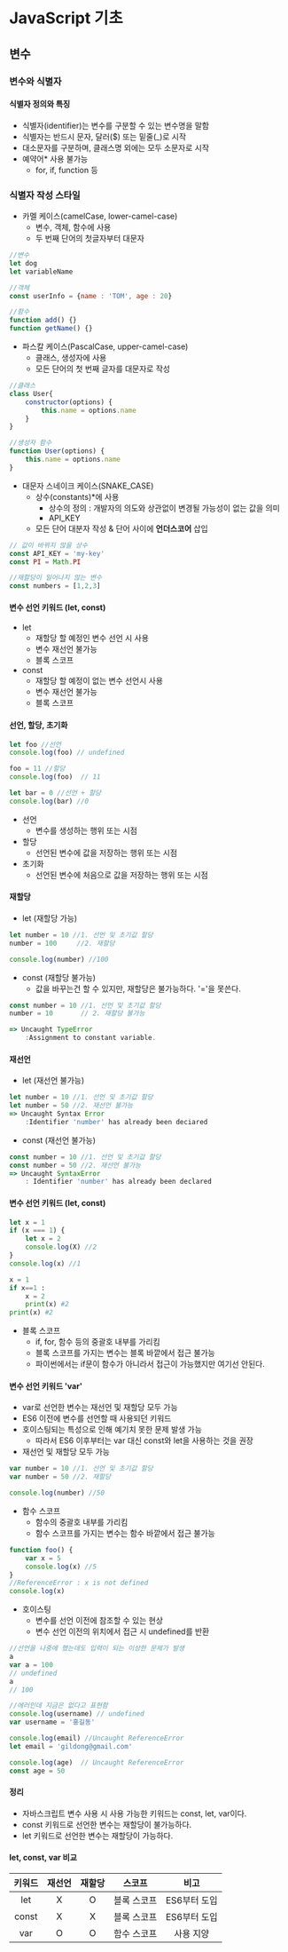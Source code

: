 # JavaScript 기초

## 변수

### 변수와 식별자

#### 식별자 정의와 특징

- 식별자(identifier)는 변수를 구분할 수 있는 변수명을 말함
- 식별자는 반드시 문자, 달러($) 또는 밑줄(_)로 시작
- 대소문자를 구분하며, 클래스명 외에는 모두 소문자로 시작 
- 예약어* 사용 불가능
  - for, if, function 등

### 식별자 작성 스타일

- 카멜 케이스(camelCase, lower-camel-case)
  - 변수, 객체, 함수에 사용
  - 두 번째 단어의 첫글자부터 대문자

```javascript
//변수
let dog
let variableName

//객체
const userInfo = {name : 'TOM', age : 20}

//함수
function add() {}
function getName() {}
```

- 파스칼 케이스(PascalCase, upper-camel-case)
  - 클래스, 생성자에 사용
  - 모든 단어의 첫 번째 글자를 대문자로 작성

```javascript
//클래스
class User{
    constructor(options) {
        this.name = options.name
    }
}

//생성자 함수
function User(options) {
    this.name = options.name
}
```

- 대문자 스네이크 케이스(SNAKE_CASE)
  - 상수(constants)*에 사용
    - 상수의 정의 : 개발자의 의도와 상관없이 변경될 가능성이 없는 값을 의미
    - API_KEY
  - 모든 단어 대분자 작성 & 단어 사이에 **언더스코어** 삽입

```javascript
// 값이 바뀌지 않을 상수
const API_KEY = 'my-key'
const PI = Math.PI

//재할당이 일어나지 않는 변수
const numbers = [1,2,3]
```



#### 변수 선언 키워드 (let, const)

- let
  - 재할당 할 예정인 변수 선언 시 사용
  - 변수 재선언 불가능
  - 블록 스코프
- const 
  - 재할당 할 예정이 없는 변수 선언시 사용 
  - 변수 재선언 불가능
  - 블록 스코프

#### 선언, 할당, 초기화

```javascript
let foo //선언
console.log(foo) // undefined

foo = 11 //할당
console.log(foo)  // 11

let bar = 0 //선언 + 할당
console.log(bar) //0
```

- 선언
  - 변수를 생성하는 행위 또는 시점
- 할당
  - 선언된 변수에 값을 저장하는 행위 또는 시점
- 초기화
  - 선언된 변수에 처음으로 값을 저장하는 행위 또는 시점 

#### 재할당

- let (재할당 가능)

```javascript
let number = 10 //1. 선언 및 초기값 할당 
number = 100     //2. 재할당

console.log(number) //100
```

- const (재할당 불가능)
  - 값을 바꾸는건 할 수 있지만, 재할당은 불가능하다. '='을 못쓴다. 


```javascript
const number = 10 //1. 선언 및 초기값 할당
number = 10       // 2. 재할당 불가능 

=> Uncaught TypeError 
	:Assignment to constant variable.
```

#### 재선언

- let (재선언 불가능)

```javascript
let number = 10 //1. 선언 및 초기값 할당
let number = 50 //2. 재선언 불가능
=> Uncaught Syntax Error
	:Identifier 'number' has already been deciared 
```

- const (재선언 불가능)

```javascript
const number = 10 //1. 선언 및 초기값 할당
const number = 50 //2. 재선언 불가능
=> Uncaught SyntaxError
	: Identifier 'number' has already been declared
```

#### 변수 선언 키워드 (let, const) 

```javascript
let x = 1 
if (x === 1) {
    let x = 2 
    console.log(X) //2 
}
console.log(x) //1 
```

```python
x = 1 
if x==1 :
    x = 2 
    print(x) #2
print(x) #2
```



- 블록 스코프
  - if, for, 함수 등의 중괄호 내부를 가리킴
  - 블록 스코프를 가지는 변수는 블록 바깥에서 접근 불가능
  - 파이썬에서는 if문이 함수가 아니라서 접근이 가능했지만 여기선 안된다. 

#### 변수 선언 키워드 'var'

- var로 선언한 변수는 재선언 및 재할당 모두 가능
- ES6 이전에 변수를 선언할 때 사용되던 키워드
- 호이스팅되는 특성으로 인해 예기치 못한 문제 발생 가능
  - 따라서 ES6 이후부터는 var 대신 const와 let을 사용하는 것을 권장
- 재선언 및 재할당 모두 가능 

```javascript
var number = 10 //1. 선언 및 초기값 할당
var number = 50 //2. 재할당

console.log(number) //50
```

- 함수 스코프
  - 함수의 중괄호 내부를 가리킴
  - 함수 스코프를 가지는 변수는 함수 바깥에서 접근 불가능 

```javascript
function foo() {
    var x = 5 
    console.log(x) //5 
}
//ReferenceError : x is not defined 
console.log(x)
```

- 호이스팅
  - 변수를 선언 이전에 참조할 수 있는 현상
  - 변수 선언 이전의 위치에서 접근 시 undefined를 반환

```javascript
//선언을 나중에 했는데도 입력이 되는 이상한 문제가 발생 
a
var a = 100
// undefined
a
// 100
```

```javascript
//에러인데 지금은 없다고 표현함 
console.log(username) // undefined
var username = '홍길동'

console.log(email) //Uncaught ReferenceError
let email = 'gildong@gmail.com'

console.log(age)  // Uncaught ReferenceError
const age = 50 
```

#### 정리

- 자바스크립트 변수 사용 시 사용 가능한 키워드는 const, let, var이다.
- const 키워드로 선언한 변수는 재할당이 불가능하다.
- let 키워드로 선언한 변수는 재할당이 가능하다. 

#### let, const, var 비교

| 키워드 | 재선언 | 재할당 |   스코프    |     비고     |
| :----: | :----: | :----: | :---------: | :----------: |
|  let   |   X    |   O    | 블록 스코프 | ES6부터 도입 |
| const  |   X    |   X    | 블록 스코프 | ES6부터 도입 |
|  var   |   O    |   O    | 함수 스코프 |  사용 지양   |

